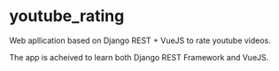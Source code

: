 # youtube_rating

Web apllication based on Django REST + VueJS 
to rate youtube videos.

The app is acheived to learn both Django REST Framework and VueJS.

